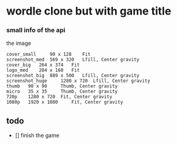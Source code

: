# wordle clone but with game title
### small info of the api
the image
```
cover_small 	90 x 128 	Fit
screenshot_med 	569 x 320 	Lfill, Center gravity
cover_big 	264 x 374 	Fit
logo_med 	284 x 160 	Fit
screenshot_big 	889 x 500 	Lfill, Center gravity
screenshot_huge 	1280 x 720 	Lfill, Center gravity
thumb 	90 x 90 	Thumb, Center gravity
micro 	35 x 35 	Thumb, Center gravity
720p 	1280 x 720 	Fit, Center gravity
1080p 	1920 x 1080 	Fit, Center gravity
```
## todo

- [] finish the game